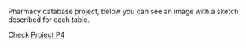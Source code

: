 Pharmacy database project, below you can see an image with a sketch described for each table.

Check [Proiect P4](https://github.com/Leonard1403/University/blob/master/An2/Sem1/Baze%20de%20date/tab.txt)
